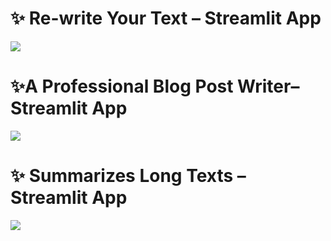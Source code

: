 # ✨ Re-write Your Text – Streamlit App

<img src="https://ibb.co/Gf8KfJ8h">

# ✨A Professional Blog Post Writer– Streamlit App

<img src="https://ibb.co/rGjbjxPq">

# ✨ Summarizes Long Texts – Streamlit App

<img src="https://ibb.co/zWpDx0G7">

